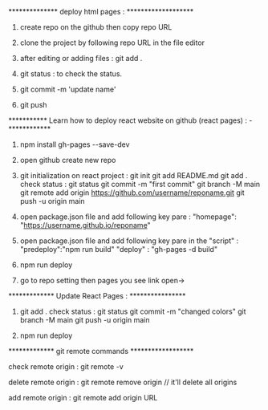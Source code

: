 
************** deploy html pages : *******************

1. create repo on the github then copy repo URL 
2. clone the project by following repo URL in the file editor

3. after editing or adding files : 
	git add .

4. git status : to check the status.
5. git commit -m 'update name' 
6. git push 



*********** Learn how to deploy react website on github (react pages) : - ************


1. npm install gh-pages --save-dev

2. open github create new repo 

3. git initialization on react project : 
    git init
    git add README.md 
    git add .
    check status :
        git status
    git commit -m "first commit"
    git branch -M main
    git remote add origin https://github.com/username/reponame.git
    git push -u origin main


4. open package.json file and add following key pare :
    "homepage": "https://username.github.io/reponame"

5. open package.json file and add following key pare in the "script" :
    "predeploy":"npm run build"
    "deploy" : "gh-pages -d build"

6. npm run deploy

7. go to repo setting then pages you see link open-> 



************* Update React Pages : ****************


1.  git add .
    check status :
        git status
    git commit -m "changed colors"
    git branch -M main
    git push -u origin main

2. npm run deploy





************* git remote commands ****************** 

check remote origin :
	git remote -v

delete remote origin :
	git remote remove origin // it'll delete all origins

add remote origin : 
	git remote add origin URL 




